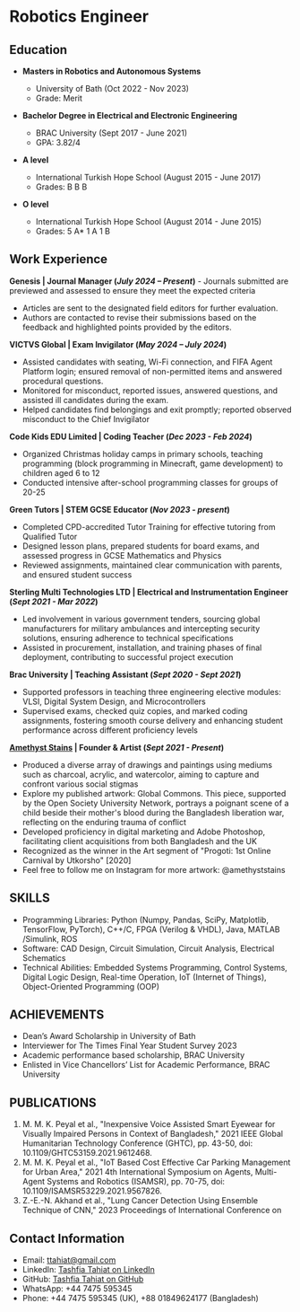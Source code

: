 # Robotics Engineer

## Education
- **Masters in Robotics and Autonomous Systems**
  - University of Bath (Oct 2022 - Nov 2023)
  - Grade: Merit

- **Bachelor Degree in Electrical and Electronic Engineering**
  - BRAC University (Sept 2017 - June 2021)
  - GPA: 3.82/4

- **A level**
  - International Turkish Hope School (August 2015 - June 2017)
  - Grades: B B B

- **O level**
  - International Turkish Hope School (August 2014 - June 2015)
  - Grades: 5 A* 1 A 1 B 

## Work Experience

**Genesis | Journal Manager (_July 2024 – Present_)**                                                                       - Journals submitted are previewed and assessed to ensure they meet the expected criteria
- Articles are sent to the designated field editors for further evaluation.
- Authors are contacted to revise their submissions based on the feedback and highlighted points provided by the editors.

**VICTVS Global | Exam Invigilator (_May 2024 – July 2024_)**                                                                
- Assisted candidates with seating, Wi-Fi connection, and FIFA Agent Platform login; ensured removal of non-permitted items and answered procedural questions.
- Monitored for misconduct, reported issues, answered questions, and assisted ill candidates during the exam.
- Helped candidates find belongings and exit promptly; reported observed misconduct to the Chief Invigilator

**Code Kids EDU Limited | Coding Teacher (_Dec 2023 - Feb 2024_)**
- Organized Christmas holiday camps in primary schools, teaching programming (block programming in
Minecraft, game development) to children aged 6 to 12
- Conducted intensive after-school programming classes for groups of 20-25

**Green Tutors | STEM GCSE Educator (_Nov 2023 - present_)**
- Completed CPD-accredited Tutor Training for effective tutoring from Qualified Tutor
- Designed lesson plans, prepared students for board exams, and assessed progress in GCSE Mathematics
and Physics
- Reviewed assignments, maintained clear communication with parents, and ensured student success

**Sterling Multi Technologies LTD | Electrical and Instrumentation Engineer (_Sept 2021 - Mar 2022_)**
- Led involvement in various government tenders, sourcing global manufacturers for military ambulances and
intercepting security solutions, ensuring adherence to technical specifications
- Assisted in procurement, installation, and training phases of final deployment, contributing to successful
project execution

**Brac University | Teaching Assistant (_Sept 2020 - Sept 2021_)**                                                 
-	Supported professors in teaching three engineering elective modules: VLSI, Digital System Design, and Microcontrollers
-	Supervised exams, checked quiz copies, and marked coding assignments, fostering smooth course delivery and enhancing student performance across different proficiency levels

**[Amethyst Stains](https://ttahiat.github.io/Amethyst_by_Hiya/) | Founder & Artist (_Sept 2021 - Present_)**  
- Produced a diverse array of drawings and paintings using mediums such as charcoal, acrylic, and watercolor, aiming to capture and confront various social stigmas
- Explore my published artwork: Global Commons. This piece, supported by the Open Society University Network, portrays a poignant scene of a child beside their mother's blood during the Bangladesh liberation war, reflecting on the enduring trauma of conflict
- Developed proficiency in digital marketing and Adobe Photoshop, facilitating client acquisitions from both Bangladesh and the UK
- Recognized as the winner in the Art segment of "Progoti: 1st Online Carnival by Utkorsho" [2020]
- Feel free to follow me on Instagram for more artwork: @amethyststains

## SKILLS
- Programming Libraries: Python (Numpy, Pandas, SciPy, Matplotlib, TensorFlow, PyTorch), C++/C, FPGA
(Verilog & VHDL), Java, MATLAB /Simulink, ROS
- Software: CAD Design, Circuit Simulation, Circuit Analysis, Electrical Schematics
- Technical Abilities: Embedded Systems Programming, Control Systems, Digital Logic Design, Real-time
Operation, IoT (Internet of Things), Object-Oriented Programming (OOP)

## ACHIEVEMENTS
- Dean’s Award Scholarship in University of Bath
- Interviewer for The Times Final Year Student Survey 2023
- Academic performance based scholarship, BRAC University
- Enlisted in Vice Chancellors’ List for Academic Performance, BRAC University

## PUBLICATIONS
1. M. M. K. Peyal et al., "Inexpensive Voice Assisted Smart Eyewear for Visually Impaired Persons in Context
of Bangladesh," 2021 IEEE Global Humanitarian Technology Conference (GHTC), pp. 43-50, doi:
10.1109/GHTC53159.2021.9612468.
2. M. M. K. Peyal et al., "IoT Based Cost Effective Car Parking Management for Urban Area," 2021 4th
International Symposium on Agents, Multi-Agent Systems and Robotics (ISAMSR), pp. 70-75, doi:
10.1109/ISAMSR53229.2021.9567826.
3. Z.-E.-N. Akhand et al., "Lung Cancer Detection Using Ensemble Technique of CNN," 2023 Proceedings of
International Conference on

## Contact Information

- Email: ttahiat@gmail.com
- LinkedIn: [Tashfia Tahiat on LinkedIn](https://www.linkedin.com/in/tashfiatahiat)
- GitHub: [Tashfia Tahiat on GitHub](https://github.com/ttahiat)
- WhatsApp: +44 7475 595345
- Phone: +44 7475 595345 (UK), +88 01849624177 (Bangladesh)
